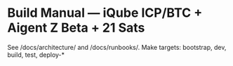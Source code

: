 # Build Manual — iQube ICP/BTC + Aigent Z Beta + 21 Sats
See /docs/architecture/ and /docs/runbooks/. Make targets: bootstrap, dev, build, test, deploy-*
